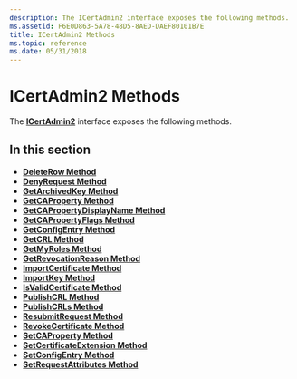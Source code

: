 ```yaml
---
description: The ICertAdmin2 interface exposes the following methods.
ms.assetid: F6E0D863-5A78-48D5-8AED-DAEF80101B7E
title: ICertAdmin2 Methods
ms.topic: reference
ms.date: 05/31/2018
---
```


# ICertAdmin2 Methods

The [**ICertAdmin2**](/windows/desktop/api/Certadm/nn-certadm-icertadmin2) interface exposes the following methods.

## In this section

-   [**DeleteRow Method**](/windows/desktop/api/Certadm/nf-certadm-icertadmin2-deleterow)
-   [**DenyRequest Method**](/windows/desktop/api/Certadm/nf-certadm-icertadmin-denyrequest)
-   [**GetArchivedKey Method**](/windows/desktop/api/Certadm/nf-certadm-icertadmin2-getarchivedkey)
-   [**GetCAProperty Method**](/windows/desktop/api/Certadm/nf-certadm-icertadmin2-getcaproperty)
-   [**GetCAPropertyDisplayName Method**](/windows/desktop/api/Certadm/nf-certadm-icertadmin2-getcapropertydisplayname)
-   [**GetCAPropertyFlags Method**](/windows/desktop/api/Certadm/nf-certadm-icertadmin2-getcapropertyflags)
-   [**GetConfigEntry Method**](/windows/desktop/api/Certadm/nf-certadm-icertadmin2-getconfigentry)
-   [**GetCRL Method**](/windows/desktop/api/Certadm/nf-certadm-icertadmin-getcrl)
-   [**GetMyRoles Method**](/windows/desktop/api/Certadm/nf-certadm-icertadmin2-getmyroles)
-   [**GetRevocationReason Method**](/windows/desktop/api/Certadm/nf-certadm-icertadmin-getrevocationreason)
-   [**ImportCertificate Method**](/windows/desktop/api/Certadm/nf-certadm-icertadmin-importcertificate)
-   [**ImportKey Method**](/windows/desktop/api/Certadm/nf-certadm-icertadmin2-importkey)
-   [**IsValidCertificate Method**](/windows/desktop/api/Certadm/nf-certadm-icertadmin-isvalidcertificate)
-   [**PublishCRL Method**](/windows/desktop/api/Certadm/nf-certadm-icertadmin-publishcrl)
-   [**PublishCRLs Method**](/windows/desktop/api/Certadm/nf-certadm-icertadmin2-publishcrls)
-   [**ResubmitRequest Method**](/windows/desktop/api/Certadm/nf-certadm-icertadmin-resubmitrequest)
-   [**RevokeCertificate Method**](/windows/desktop/api/Certadm/nf-certadm-icertadmin-revokecertificate)
-   [**SetCAProperty Method**](/windows/desktop/api/Certadm/nf-certadm-icertadmin2-setcaproperty)
-   [**SetCertificateExtension Method**](/windows/desktop/api/Certadm/nf-certadm-icertadmin-setcertificateextension)
-   [**SetConfigEntry Method**](/windows/desktop/api/Certadm/nf-certadm-icertadmin2-setconfigentry)
-   [**SetRequestAttributes Method**](/windows/desktop/api/Certadm/nf-certadm-icertadmin-setrequestattributes)

 

 



